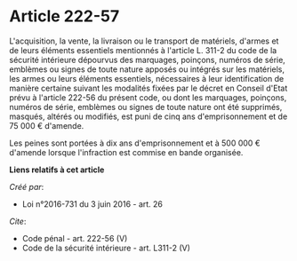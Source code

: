 # Article 222-57

L'acquisition, la vente, la livraison ou le transport de matériels, d'armes et de leurs éléments essentiels mentionnés à
l'article L. 311-2 du code de la sécurité intérieure dépourvus des marquages, poinçons, numéros de série, emblèmes ou signes
de toute nature apposés ou intégrés sur les matériels, les armes ou leurs éléments essentiels, nécessaires à leur
identification de manière certaine suivant les modalités fixées par le décret en Conseil d'Etat prévu à l'article 222-56 du
présent code, ou dont les marquages, poinçons, numéros de série, emblèmes ou signes de toute nature ont été supprimés,
masqués, altérés ou modifiés, est puni de cinq ans d'emprisonnement et de 75 000 € d'amende.

Les peines sont portées à dix ans d'emprisonnement et à 500 000 € d'amende lorsque l'infraction est commise en bande
organisée.

**Liens relatifs à cet article**

_Créé par_:

  - Loi n°2016-731 du 3 juin 2016 - art. 26

_Cite_:

  - Code pénal - art. 222-56 (V)
  - Code de la sécurité intérieure - art. L311-2 (V)
